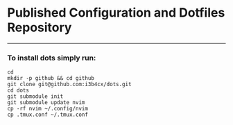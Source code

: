 # Published Configuration and Dotfiles Repository
---

### To install dots simply run:
```
cd
mkdir -p github && cd github
git clone git@github.com:i3b4cx/dots.git
cd dots
git submodule init
git submodule update nvim
cp -rf nvim ~/.config/nvim
cp .tmux.conf ~/.tmux.conf
```
